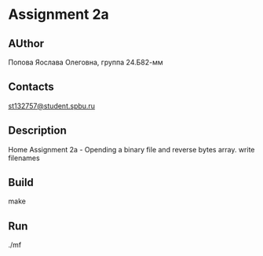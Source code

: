 # Assignment 2a
## AUthor 
Попова Яослава Олеговна, группа 24.Б82-мм
## Contacts
st132757@student.spbu.ru
## Description
Home Assignment 2a - Opending a binary file and reverse bytes array. write filenames
## Build
make
## Run
./mf
